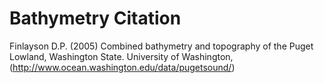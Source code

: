 # Bathymetry Citation
Finlayson D.P. (2005) Combined bathymetry and topography of the Puget Lowland, Washington State. University of Washington, (http://www.ocean.washington.edu/data/pugetsound/)
